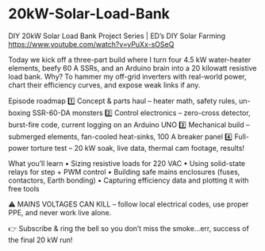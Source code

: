 # 20kW-Solar-Load-Bank
DIY 20kW Solar Load Bank
Project Series | ED’s DIY Solar Farming https://www.youtube.com/watch?v=yPuXx-sOSeQ

Today we kick off a three-part build where I turn four 4.5 kW water-heater elements, beefy 60 A SSRs, and an Arduino brain into a 20 kilowatt resistive load bank. Why? To hammer my off-grid inverters with real-world power, chart their efficiency curves, and expose weak links if any.

Episode roadmap
1️⃣ Concept & parts haul – heater math, safety rules, un-boxing SSR-60-DA monsters
2️⃣ Control electronics – zero-cross detector, burst-fire code, current logging on an Arduino UNO
3️⃣ Mechanical build – submerged elements, fan-cooled heat-sinks, 100 A breaker panel
4️⃣ Full-power torture test – 20 kW soak, live data, thermal cam footage, results!

What you’ll learn
• Sizing resistive loads for 220 VAC
• Using solid-state relays for step + PWM control
• Building safe mains enclosures (fuses, contactors, Earth bonding)
• Capturing efficiency data and plotting it with free tools

⚠️ MAINS VOLTAGES CAN KILL – follow local electrical codes, use proper PPE, and never work live alone.

👉 Subscribe & ring the bell so you don’t miss the smoke…err, success of the final 20 kW run!

